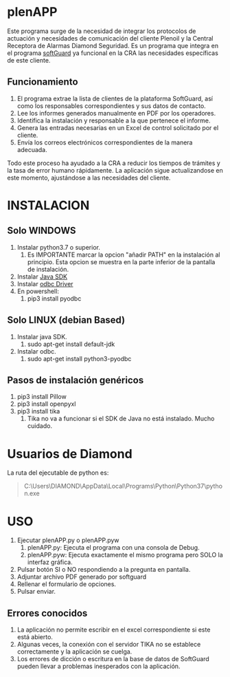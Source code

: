 # plenAPP
Este programa surge de la necesidad de integrar los protocolos de actuación y necesidades de comunicación del cliente Plenoil y la Central Receptora de Alarmas Diamond Seguridad. Es un programa que integra en el programa [softGuard](https://softguard.com/) ya funcional en la CRA las necesidades específicas de este cliente.

## Funcionamiento
1. El programa extrae la lista de clientes de la plataforma SoftGuard, así como los responsables correspondientes y sus datos de contacto.
2. Lee los informes generados manualmente en PDF por los operadores.
3. Identifica la instalación y responsable a la que pertenece el informe.
4. Genera las entradas necesarias en un Excel de control solicitado por el cliente.
5. Envía los correos electrónicos correspondientes de la manera adecuada.

Todo este proceso ha ayudado a la CRA a reducir los tiempos de trámites y la tasa de error humano rápidamente. La aplicación sigue actualizandose en este momento, ajustándose a las necesidades del cliente.

# INSTALACION
## Solo WINDOWS
1. Instalar python3.7 o superior.
	1. Es IMPORTANTE marcar la opcion "añadir PATH" en la instalación al principio. Esta opcion se muestra en la parte inferior de la pantalla de instalación.
2. Instalar [Java SDK](https://www.oracle.com/java/technologies/javase-downloads.html)
3. Instalar [odbc Driver](https://www.microsoft.com/en-us/download/details.aspx?id=56567)
4. En powershell:
	1. pip3 install pyodbc

## Solo LINUX (debian Based)
1. Instalar java SDK.
	1. sudo apt-get install default-jdk
2. Instalar odbc.
	1. sudo apt-get install python3-pyodbc

## Pasos de instalación genéricos
1. pip3 install Pillow
2. pip3 install openpyxl
3. pip3 install tika
	1. Tika no va a funcionar si el SDK de Java no está instalado. Mucho cuidado.

# Usuarios de Diamond
La ruta del ejecutable de python es:
> C:\Users\DIAMOND\AppData\Local\Programs\Python\Python37\python.exe

# USO
1. Ejecutar plenAPP.py o plenAPP.pyw
	1. plenAPP.py: Ejecuta el programa con una consola de Debug.
	2. plenAPP.pyw: Ejecuta exactamente el mismo programa pero SOLO la interfaz gráfica.
2. Pulsar botón SI o NO respondiendo a la pregunta en pantalla.
3. Adjuntar archivo PDF generado por softguard
4. Rellenar el formulario de opciones.
5. Pulsar enviar.

## Errores conocidos
1. La aplicación no permite escribir en el excel correspondiente si este está abierto.
2. Algunas veces, la conexión con el servidor TIKA no se establece correctamente y la aplicación se cuelga.
3. Los errores de dicción o escritura en la base de datos de SoftGuard pueden llevar a problemas inesperados con la aplicación. 